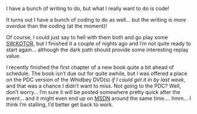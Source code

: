 I have a bunch of writing to do, but what I really want to do is code!

It turns out I have a bunch of coding to do as well&#8230; but the writing is _more overdue_ than the coding (at the moment)!

Of course, I could just say to hell with them both and go play some [SW:KOTOR](http://www.lucasarts.com/products/swkotor), but I finished it a couple of nights ago and I&#8217;m not quite ready to start again&#8230; although the dark path should provide some interesting replay value.

I recently finished the first chapter of a new book quite a bit ahead of schedule. The book isn&#8217;t due out for quite awhile, but I was offered a place on the PDC version of the Whidbey DVD(s) _if I could get it in by last week_, and that was a chance I didn&#8217;t want to miss. Not going to the PDC? Well, don&#8217;t worry&#8230; I&#8217;m sure it will be posted somewhere pretty quick after the event&#8230; and it might even end up on [MSDN](http://msdn.microsoft.com/vbasic) around the same time&#8230;. hmm&#8230; I think I&#8217;m stalling, I&#8217;d better get back to work.